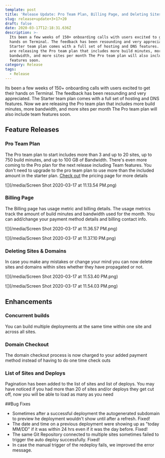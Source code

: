 ```yaml
---
template: post
title: 'Release Update: Pro Team Plan, Billing Page, and Deleting Sites & Domains'
slug: release+update+3+17+20
draft: false
date: 2020-03-17T12:18:31.636Z
description: >-
  Its been a few weeks of 150+ onboarding calls with users excited to get their
  hands on Terminal. The feedback has been resounding and very appreciated. The
  Starter team plan comes with a full set of hosting and DNS features. Now we
  are releasing the Pro team plan that includes more build minutes, more
  bandwidth, and more sites per month The Pro team plan will also include team
  features soon.
category: Release
tags:
  - Release
---
```

Its been a few weeks of 150+ onboarding calls with users excited to get their hands on Terminal. The feedback has been resounding and very appreciated. The Starter team plan comes with a full set of hosting and DNS features. Now we are releasing the Pro team plan that includes more build minutes, more bandwidth, and more sites per month The Pro team plan will also include team features soon.

## Feature Releases

### Pro Team Plan

The Pro team plan to start includes more than 3 and up to 20 sites, up to 750 build minutes, and up to 100 GB of Bandwidth. There's even more coming to the Pro plan for the next release including Team features. You don't need to upgrade to the pro team plan to use more than the included amount in the starter plan. [Check out](https://terminal.co/pricing) the pricing page for more details

![](/media/Screen Shot 2020-03-17 at 11.13.54 PM.png)

### Billing Page

The Billing page has usage metric and billing details. The usage metrics track the amount of build minutes and bandwidth used for the month. You can add/change your payment method details and billing contact info.

![](/media/Screen Shot 2020-03-17 at 11.36.57 PM.png)

![](/media/Screen Shot 2020-03-17 at 11.37.10 PM.png)

### Deleting Sites & Domains

In case you make any mistakes or change your mind you can now delete sites and domains within sites whether they have propagated or not.

![](/media/Screen Shot 2020-03-17 at 11.53.40 PM.png)

![](/media/Screen Shot 2020-03-17 at 11.54.03 PM.png)

## Enhancements

### Concurrent builds
You can build multiple deployments at the same time within one site and across all sites.

### Domain Checkout
The domain checkout process is now charged to your added payment method instead of having to do one time check outs

### List of Sites and Deploys
Pagination has been added to the list of sites and list of deploys. You may have noticed if you had more than 20 of sites and/or deploys they get cut off, now you will be able to load as many as you need

##Bug Fixes     
* Sometimes after a successful deployment the autogenerated subdomain to preview he deployment wouldn't show until after a refresh. Fixed!
* The date and time on a previous deployment were showing up as "today MM/DD" if it was within 24 hrs even if it was the day before. Fixed!
* The same Git Repository connected to multiple sites sometimes failed to trigger the auto deploy successfully. Fixed!         
* In case the manual trigger of the redeploy fails, we improved the error message. 
